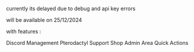 currently its delayed due to debug and api key errors

will be available on 25/12/2024

with features :

Discord Management
Pterodactyl Support
Shop
Admin Area
Quick Actions
